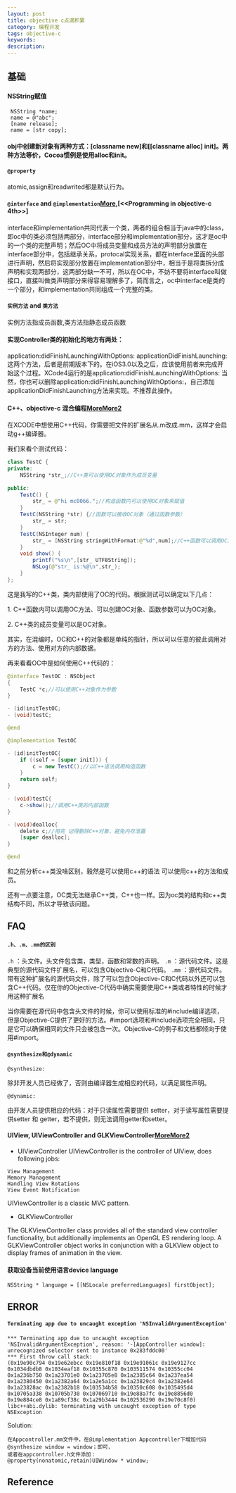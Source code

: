 ```yaml
---
layout: post
title: objective c点滴积累
category: 编程开发
tags: objective-c
keywords: 
description: 
---
```


## 基础

#### NSString赋值

```
 NSString *name;
 name = @"abc";
 [name release];
 name = [str copy];
```

#### obj中创建新对象有两种方式：[classname new]和[[classname alloc] init]。两种方法等价，Cocoa惯例是使用alloc和init。


#### `@property`

atomic,assign和readwrited都是默认行为。


#### `@interface` and `@implementation`[More](http://blog.csdn.net/l271640625/article/details/8393531),[<\<Programming in objective-c 4th>>]

interface和implementation共同代表一个类，两者的组合相当于java中的class，即oc中的类必须包括两部分，interface部分和implementation部分，这才是oc中的一个类的完整声明；然后OC中将成员变量和成员方法的声明部分放置在interface部分中，包括继承关系，protocal实现关系，都在interface里面的头部进行声明，然后将实现部分放置在implementation部分中，相当于是将类拆分成声明和实现两部分，这两部分缺一不可，所以在OC中，不妨不要将interface叫做接口，直接叫做类声明部分来得容易理解多了，简而言之，oc中interface是类的一个部分，和implementation共同组成一个完整的类。

#### `实例方法` and `类方法`

实例方法指成员函数,类方法指静态成员函数


#### 实现Controller类的初始化的地方有两处：

application:didFinishLaunchingWithOptions:
applicationDidFinishLaunching:
这两个方法，后者是前期版本下的。在iOS3.0以及之后，应该使用前者来完成开始这个过程。XCode4运行的是application:didFinishLaunchingWithOptions:
当然，你也可以删除application:didFinishLaunchingWithOptions:，自己添加applicationDidFinishLaunching方法来实现。不推荐此操作。

#### C++、objective-c 混合编程[More](http://blog.csdn.net/jiarusun000/article/details/6996984)[More2](http://beanchen.iteye.com/blog/522028)


在XCODE中想使用C++代码，你需要把文件的扩展名从.m改成.mm，这样才会启动g++编译器。

我们来看个测试代码：

``` {.java name="code"}
class TestC {
private:
    NSString *str_;//C++类可以使用OC对象作为成员变量
    
public:
    TestC() {
        str_ = @"hi mc0066.";//构造函数内可以使用OC对象来赋值
    }
    TestC(NSString *str) {//函数可以接收OC对象（通过函数参数）
        str_ = str;
    }
    TestC(NSInteger num) {
        str_ = [NSString stringWithFormat:@"%d",num];//C++函数可以调用OC方法
    }
    void show() {
        printf("%s\n",[str_ UTF8String]);
        NSLog(@"str_ is:%@\n",str_);
    }
};
```

这是我写的C++类，类内部使用了OC的代码。根据测试可以确定以下几点：

1\. C++函数内可以调用OC方法、可以创建OC对象、函数参数可以为OC对象。

2\. C++类的成员变量可以是OC对象。

其实，在混编时，OC和C++的对象都是单纯的指针，所以可以任意的彼此调用对方的方法、使用对方的内部数据。

再来看看OC中是如何使用C++代码的：

``` {.java name="code"}
@interface TestOC : NSObject
{
    TestC *c;//可以使用C++对象作为参数
}

- (id)initTestOC;
- (void)testC;

@end

@implementation TestOC

- (id)initTestOC{
    if ((self = [super init])) {
        c = new TestC();//以C++语法调用构造函数
    }
    return self;
}

- (void)testC{
    c->show();//调用C++类的内部函数
}

- (void)dealloc{
    delete c;//用完 记得删除C++对象，避免内存泄露
    [super dealloc];
}

@end
```

和之前分析c++类没啥区别，毅然是可以使用c++的语法
可以使用c++的方法和成员。

还有一点要注意，OC类无法继承C++类，C++也一样。因为oc类的结构和c++类结构不同，所以才导致该问题。


## FAQ

#### `.h、.m、.mm的区别`

`.h` ：头文件。头文件包含类，类型，函数和常数的声明。 
`.m` ：源代码文件。这是典型的源代码文件扩展名，可以包含Objective-C和C代码。 
`.mm` ：源代码文件。带有这种扩展名的源代码文件，除了可以包含Objective-C和C代码以外还可以包含C++代码。仅在你的Objective-C代码中确实需要使用C++类或者特性的时候才用这种扩展名

当你需要在源代码中包含头文件的时候，你可以使用标准的#include编译选项，但是Objective-C提供了更好的方法。#import选项和#include选项完全相同，只是它可以确保相同的文件只会被包含一次。Objective-C的例子和文档都倾向于使用#import。

#### `@synthesize和@dynamic`

`@synthesize:`

除非开发人员已经做了，否则由编译器生成相应的代码，以满足属性声明。

`@dynamic:`

由开发人员提供相应的代码：对于只读属性需要提供
setter，对于读写属性需要提供setter 和 getter，若不提供，则无法调用getter和setter。

#### UIView, UIViewController and GLKViewController[More](https://developer.apple.com/library/ios/documentation/UIKit/Reference/UIViewController_Class/Reference/Reference.html#//apple_ref/occ/cl/UIViewController)[More2](https://developer.apple.com/Library/ios/documentation/GLkit/Reference/GLKViewController_ClassRef/Reference/Reference.html)


* UIViewController
UIViewController is the controller of UIView, does following jobs:

```
View Management
Memory Management
Handling View Rotations
View Event Notification
```

UIViewController is a classic MVC pattern.

* GLKViewController

The GLKViewController class provides all of the standard view controller functionality, but additionally implements an OpenGL ES rendering loop. A GLKViewController object works in conjunction with a GLKView object to display frames of animation in the view.

#### 获取设备当前使用语言device language

```
NSString * language = [[NSLocale preferredLanguages] firstObject];
```

## ERROR

#### `Terminating app due to uncaught exception 'NSInvalidArgumentException'`

```
*** Terminating app due to uncaught exception 'NSInvalidArgumentException', reason: '-[AppController window]: unrecognized selector sent to instance 0x283fddc00'
*** First throw call stack:
(0x19e90c794 0x19e62ebcc 0x19e810f18 0x19e91061c 0x19e9127cc 0x1034dbdb8 0x1034eaf18 0x10355c870 0x103511574 0x10355cc04 0x1a236b750 0x1a23701e0 0x1a23705e8 0x1a2385c64 0x1a237ea54 0x1a2380450 0x1a2382a64 0x1a2e5a1cc 0x1a23829c4 0x1a2382e64 0x1a23828ac 0x1a2382b18 0x103534b58 0x10350c608 0x1035495d4 0x10705a338 0x10705b730 0x107069710 0x19e88a7fc 0x19e8856d0 0x19e884ce8 0x1a89cf38c 0x1a29b3444 0x102536290 0x19e70c8f0)
libc++abi.dylib: terminating with uncaught exception of type NSException
```

Solution:
```
在Appcontroller.mm文件中，在@implementation Appcontroller下增加代码@synthesize window = window；即可，
或者在appcontroller.h文件添加：
@property(nonatomic,retain)UIWindow * window;
```

#### 

## Reference